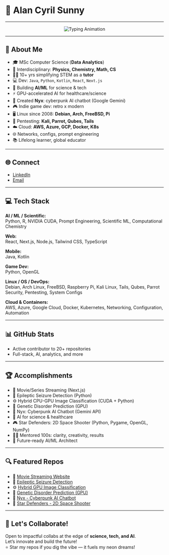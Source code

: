 # 💫 Alan Cyril Sunny

---

<div align="center">
  <img src="https://readme-typing-svg.demolab.com?font=Fira+Code&size=24&pause=1000&color=00FFF7&center=true&vCenter=true&width=600&lines=AI+%2F+ML+Architect;Cyberpunk+Developer;Open+Source+Advocate;Game+Dev+%7C+Hacker+%7C+Educator;Neon+Dreams+%7C+Glitch+Reality" alt="Typing Animation" />
</div>

---

## 👾 About Me

- 🎓 MSc Computer Science (**Data Analytics**)
- 🧬 Interdisciplinary: **Physics, Chemistry, Math, CS**
- 👨‍🏫 10+ yrs simplifying STEM as a **tutor**
- 💻 Dev: `Java`, `Python`, `Kotlin`, `React`, `Next.js`
- 🤖 Building **AI/ML** for science & tech
- ⚡ GPU-accelerated AI for healthcare/science
- 🦾 Created **Nyx**: cyberpunk AI chatbot (Google Gemini)
- 🎮 Indie game dev: retro x modern
- 🖥️ Linux since 2008: **Debian, Arch, FreeBSD, Pi**
- 🔐 Pentesting: **Kali, Parrot, Qubes, Tails**
- ☁️ Cloud: **AWS, Azure, GCP, Docker, K8s**
- 🌐 Networks, configs, prompt engineering
- 📚 Lifelong learner, global educator

---

## 🌐 Connect

- [LinkedIn](https://www.linkedin.com/in/alan-cyril-33aa8178/)
- [Email](mailto:alan_cyril@yahoo.com)

---

## 💻 Tech Stack

**AI / ML / Scientific:**  
Python, R, NVIDIA CUDA, Prompt Engineering, Scientific ML, Computational Chemistry

**Web:**  
React, Next.js, Node.js, Tailwind CSS, TypeScript

**Mobile:**  
Java, Kotlin

**Game Dev:**  
Python, OpenGL

**Linux / OS / DevOps:**  
Debian, Arch Linux, FreeBSD, Raspberry Pi, Kali Linux, Tails, Qubes, Parrot Security, Pentesting, System Configs

**Cloud & Containers:**  
AWS, Azure, Google Cloud, Docker, Kubernetes, Networking, Configuration, Automation

---

## 📊 GitHub Stats

- Active contributor to 20+ repositories
- Full-stack, AI, analytics, and more

---

## 🏆 Accomplishments

- 🎥 Movie/Series Streaming (Next.js)
- 🧠 Epileptic Seizure Detection (Python)
- ⚙️ Hybrid CPU-GPU Image Classification (CUDA + Python)
- 🧬 Genetic Disorder Prediction (GPU)
- 🤖 Nyx: Cyberpunk AI Chatbot (Gemini API)
- 🔬 AI for science & healthcare
- 🎮 Star Defenders: 2D Space Shooter (Python, Pygame, OpenGL, NumPy)
- 👨‍🏫 Mentored 100s: clarity, creativity, results
- 🎯 Future-ready AI/ML Architect

---

## 🔍 Featured Repos

- 🎥 [Movie Streaming Website](https://cinegeek-beta.vercel.app/)
- 🧠 [Epileptic Seizure Detection](https://github.com/dragonpilee/Epileptic-Seizure-Detection-System)
- ⚙️ [Hybrid GPU Image Classification](https://github.com/dragonpilee/Hybrid-GPU-Image-Classification-Pipeline)
- 🧬 [Genetic Disorder Prediction (GPU)](https://github.com/dragonpilee/Genetic-Disorder-Prediction-Model-Trainer-GPU-Accelerated)
- 🤖 [Nyx - Cyberpunk AI Chatbot](https://github.com/dragonpilee/NYX---Digital-Interface)
- 🌌 [Star Defenders - 2D Space Shooter](https://github.com/dragonpilee/Star-Defenders)

---

## 🤝 Let's Collaborate!

Open to impactful collabs at the edge of **science, tech, and AI**.  
Let’s innovate and build the future!  
⭐ Star my repos if you dig the vibe — it fuels my neon dreams!
